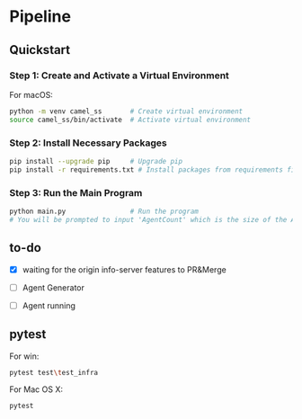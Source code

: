 # Pipeline

## Quickstart

### Step 1: Create and Activate a Virtual Environment
For macOS:
```bash
python -m venv camel_ss       # Create virtual environment
source camel_ss/bin/activate  # Activate virtual environment
```

### Step 2: Install Necessary Packages

```bash
pip install --upgrade pip     # Upgrade pip
pip install -r requirements.txt # Install packages from requirements file
```

### Step 3: Run the Main Program

```bash
python main.py                # Run the program
# You will be prompted to input 'AgentCount' which is the size of the AI-Society/Sandbox
```


## to-do

- [x] waiting for the origin info-server features to PR&Merge 
- [ ] Agent Generator 
- [ ] Agent running 


## pytest

For win:
```bash
pytest test\test_infra  
```

For Mac OS X:
```bash
pytest
```
